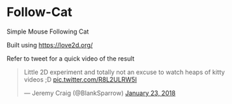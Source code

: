 # Follow-Cat
Simple Mouse Following Cat

Built using https://love2d.org/

Refer to tweet for a quick video of the result

<blockquote class="twitter-video" data-lang="en"><p lang="en" dir="ltr">Little 2D experiment and totally not an excuse to watch heaps of kitty videos ;D <a href="https://t.co/R8L2ULRW5I">pic.twitter.com/R8L2ULRW5I</a></p>&mdash; Jeremy Craig (@BlankSparrow) <a href="https://twitter.com/BlankSparrow/status/955694831098998784?ref_src=twsrc%5Etfw">January 23, 2018</a></blockquote>
